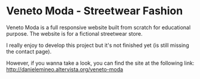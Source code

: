 <h1>Veneto Moda - Streetwear Fashion</h1>

Veneto Moda is a full responsive website built from scratch for educational purpose. 
The website is for a fictional streetwear store.

I really enjoy to develop this project but it's not finished yet (is still missing the contact page).

However, if you wanna take a look, you can find the site at the following link: http://danielemineo.altervista.org/veneto-moda
